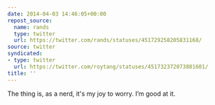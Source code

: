 ```yaml
---
date: 2014-04-03 14:46:05+00:00
repost_source:
  name: rands
  type: twitter
  url: https://twitter.com/rands/statuses/451729258205831168/
source: twitter
syndicated:
- type: twitter
  url: https://twitter.com/roytang/statuses/451732372073881601/
title: ''
---
```


The thing is, as a nerd, it's my joy to worry. I’m good at it.